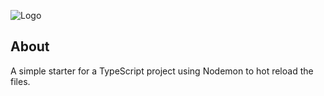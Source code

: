 ![Logo](https://upload.wikimedia.org/wikipedia/commons/thumb/2/29/TypeScript_Logo_%28Blue%29.svg/2560px-TypeScript_Logo_%28Blue%29.svg.png)

## About

A simple starter for a TypeScript project using Nodemon to hot reload the files.
